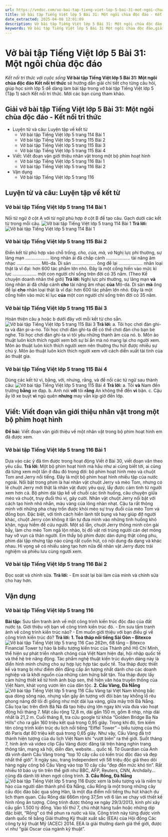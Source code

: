 ```yaml
---
url: https://vndoc.com/vo-bai-tap-tieng-viet-lop-5-bai-31-mot-ngoi-chua-doc-dao-339465
title: Vở bài tập Tiếng Việt lớp 5 Bài 31: Một ngôi chùa độc đáo - Kết nối tri thức với cuộc sống - VnDoc.com
date_extracted: 2025-04-08 12:01:09
description: Vở bài tập Tiếng Việt lớp 5 Bài 31: Một ngôi chùa độc đáo Kết nối tri thức được biên soạn nhằm giúp các em HS nhanh chóng hiểu bài và đạt kết quả tốt trong học tập môn Tiếng Việt lớp 5 sách Kết nối tri thức mới.
keywords: Vở bài tập Tiếng Việt lớp 5 Bài 31 Một ngôi chùa độc đáo,giải vở bài tập tiếng việt 5 kết nối bài 31,giải vbt tiếng tiếng 5 kết nối trang 114,giải vbt tiếng việt 5 kết nối Một ngôi chùa độc đáo,vbt tiếng việt 5 kết nối,bài 31 Một ngôi chùa độc đáo
---
```


# Vở bài tập Tiếng Việt lớp 5 Bài 31: Một ngôi chùa độc đáo
 _Kết nối tri thức với cuộc sống_
**Vở bài tập Tiếng Việt lớp 5 Bài 31: Một ngôi chùa độc đáo Kết nối tri thức** sẽ hướng dẫn giải chi tiết cho từng câu hỏi, giúp học sinh lớp 5 dễ dàng làm bài tập trong vở bài tập Tiếng Việt lớp 5 \(Tập 1\)  sách Kết nối tri thức. Mời các bạn cùng tham khảo.
## Giải vở bài tập Tiếng Việt lớp 5 Bài 31: Một ngôi chùa độc đáo - Kết nối tri thức
  * Luyện từ và câu: Luyện tập về kết từ
    * Vở bài tập Tiếng Việt lớp 5 trang 114 Bài 1
    * Vở bài tập Tiếng Việt lớp 5 trang 115 Bài 2
    * Vở bài tập Tiếng Việt lớp 5 trang 115 Bài 3
    * Vở bài tập Tiếng Việt lớp 5 trang 115 Bài 4
  * Viết: Viết đoạn văn giới thiệu nhân vật trong một bộ phim hoạt hình
    * Vở bài tập Tiếng Việt lớp 5 trang 116 Bài 1
    * Vở bài tập Tiếng Việt lớp 5 trang 116 Bài 2
  * Vận dụng
    * Vở bài tập Tiếng Việt lớp 5 trang 116

## Luyện từ và câu: Luyện tập về kết từ
### Vở bài tập Tiếng Việt lớp 5 trang 114 Bài 1
Nối từ ngữ ở cột A với từ ngữ phù hợp ở cột B để tạo câu. Gạch dưới các kết từ trong mỗi câu.
![Vở bài tập Tiếng Việt lớp 5 trang 114 Bài 1](https://i.vdoc.vn/data/image/2025/03/27/vbt-tv5-kntt-bai-31-mot-ngoi-chua-doc-dao-1.jpg)
**Trả lời:**
![Vở bài tập Tiếng Việt lớp 5 trang 114 Bài 1](https://i.vdoc.vn/data/image/2025/03/27/vbt-tv5-kntt-bai-31-mot-ngoi-chua-doc-dao-2.jpg)
### Vở bài tập Tiếng Việt lớp 5 trang 115 Bài 2
Điền kết từ phù hợp vào chỗ trống.
_cho, của, mà, và_
Nghị lực phi thường, sự lãng mạn ................... lòng nhân ái đã chắp cánh ................... tài năng âm nhạc ................... Mô-da. Di sản ................... ông để lại ................... nhân loại thật là vĩ đại: hơn 600 tác phẩm lớn nhỏ. Đây là một cống hiến vào mức kỉ lục ................... một con người chỉ sống trên đời có 35 năm.
\(Theo Kể chuyện doanh nhân thế giới\)
**Trả lời:**
Nghị lực phi thường, sự lãng mạn **và** lòng nhân ái đã chắp cánh **cho** tài năng âm nhạc **của** Mô-da. Di sản **mà** ông để lại **cho** nhân loại thật là vĩ đại: hơn 600 tác phẩm lớn nhỏ. Đây là một cống hiến vào mức kỉ lục **của** một con người chỉ sống trên đời có 35 năm.
### Vở bài tập Tiếng Việt lớp 5 trang 115 Bài 3
Hoàn thiện câu a hoặc b dưới đây với mỗi kết từ cho sẵn.
![Vở bài tập Tiếng Việt lớp 5 trang 115 Bài 3](https://i.vdoc.vn/data/image/2025/03/27/vbt-tv5-kntt-bai-31-mot-ngoi-chua-doc-dao-3.jpg)
**Trả lời:**
a. Tôi học chơi đàn ghi-ta và đàn pi-a-no.
Tôi học chơi đàn ghi-ta để có thể chơi đàn cho bạn bè nghe.
Tôi học chơi đàn ghi-ta vì tôi yêu những thanh âm của nó.
b. Môn ảo thuật luôn kích thích người xem bởi sự bí ẩn mà nó mang lại cho người xem.
Môn ảo thuật luôn kích thích người xem nên thường thu hút được nhiều sự chú ý.
Môn ảo thuật luôn kích thích người xem với cách diễn xuất tài tình của ảo thuật gia.
### Vở bài tập Tiếng Việt lớp 5 trang 115 Bài 4
Dùng các kết từ vì, bằng, với, nhưng, rằng, và để nối các từ ngữ sau thành câu:
![Vở bài tập Tiếng Việt lớp 5 trang 115 Bài 4](https://i.vdoc.vn/data/image/2025/03/27/vbt-tv5-kntt-bai-31-mot-ngoi-chua-doc-dao-4.jpg)
**Trả lời:**
a. Tôi **và** Nam đến trường **bằng** xe đạp.
b. Anh nói **với** tôi **rằng** An không thể đến **vì** bận.
c. Cậu ấy lỡ xe buýt **vì** ngủ quên **nhưng** may vẫn kịp giờ đến lớp.
## Viết: Viết đoạn văn giới thiệu nhân vật trong một bộ phim hoạt hình
**Đề bài:** Viết đoạn văn giới thiệu về một nhân vật trong bộ phim hoạt hình em đã được xem.
### Vở bài tập Tiếng Việt lớp 5 trang 116 Bài 1
Dựa vào các ý đã tìm được trong hoạt động Viết ở Bài 30, viết đoạn văn theo yêu cầu.
**Trả lời:**
Một bộ phim hoạt hình mà hầu như ai cũng biết tới, ai cũng đã từng xem một lần ở đâu đó trong đời: bộ phim hoạt hình mèo và chuột Tom and Jerry nổi tiếng. Đây là một bộ phim hoạt hình nhiều tập của nước ngoài. Nổi bật trong phim là hai nhân vật chuột Jerry và mèo Tom, nhưng có lẽ chuột Jerry mới thật là nhân vật được yêu quý, lấy được cảm tình từ người xem hơn cả. Bộ phim dài tập kể về chuỗi các tình huống, câu chuyện giữa mèo và chuột, truy đuổi thú vị, gây cười. Nhân vật chuột Jerry nổi bật với cách tạo hình nhỏ nhắn, màu vàng của lông nhàn nhạt. Cậu ta rất thông minh với những pha chạy trốn được khỏi mèo sự truy đuổi của mèo Tom và đồng bọn. Đặc biệt, với tính cách hiền lành tốt bụng và hay giúp đỡ người khác, chuột Jerry còn không ít lần tự đưa mình vào những tình huống khó khăn, nguy hiểm để cứu người. Một số lần, chuột Jerry thông minh còn gài bẫy, làm cho mèo Tom ngã lộn nhào, bị đồ vật rơi trúng người cán dẹt mỏng hay vỡ vụn cả thân người. Em thấy bộ phim được dàn dựng thật công phu, phim dài tập nhưng tập nào cũng rất cuốn hút, có nội dung đa dạng và khác nhau. Hi vọng sẽ có nhiều sáng tạo hơn nữa để nhân vật Jerry được trải nghiệm và phiêu lưu cùng người xem.
### Vở bài tập Tiếng Việt lớp 5 trang 116 Bài 2
Đọc soát và chỉnh sửa.
**Trả lời:**
\- Em soát lại bài làm của mình và chỉnh sửa cho hay hơn.
## Vận dụng
### Vở bài tập Tiếng Việt lớp 5 trang 116
**Bài tập:** Sưu tầm tranh ảnh về một công trình kiến trúc độc đáo của đất nước ta. Giới thiệu với bạn về công trình kiến trúc đó.
\- Em sưu tầm tranh ảnh về công trình kiến trúc nào?
\- Em muốn giới thiệu với bạn điều gì về công trình kiến trúc đó?
**Trả lời:**
**1\. Toà tháp nổi tiếng Sài Gòn – Bitexco**
![Vở bài tập Tiếng Việt lớp 5 trang 116](https://i.vdoc.vn/data/image/2025/03/27/vbt-tv5-kntt-bai-31-mot-ngoi-chua-doc-dao-5.jpg)
Cao 262m, 68 tầng – Bitexco Financial Tower tự hào là biểu tượng kiến trúc của Thành phố Hồ Chí Minh, thể hiện sự phát triển nhanh chóng của Việt Nam hiện đại, hội nhập quốc tế và thế hệ trẻ năng động. Tác phẩm nghệ thuật kiến trúc duyên dáng này là điển hình minh chứng cho sự hợp lực hợp tác quốc tế.
Tòa tháp được thiết kế và trang bị như điểm đến đẳng cấp ấn tượng nhất dành cho các doanh nghiệp và là khởi nguồn của những cảm hứng bất tận. Tòa tháp được lấy cảm hứng thiết kế từ hình ảnh búp sen, thể hiện văn hóa truyền thống của Việt Nam, khát vọng vươn lên của dân tộc.
**2\. Cầu Vàng, Đà Nẵng**
![Vở bài tập Tiếng Việt lớp 5 trang 116](https://i.vdoc.vn/data/image/2025/03/27/vbt-tv5-kntt-bai-31-mot-ngoi-chua-doc-dao-6.jpg)
Cầu Vàng tại Việt Nam không bắc qua dòng sông nào, nhưng vẫn gây ấn tượng với đôi bàn tay khổng lồ rêu phong nâng đỡ lối đi giống như một dải lụa vàng, giữa mây trời Đà Nẵng. Cầu tọa lạc trên đỉnh Bà Nà đã tạo hiệu ứng lớn ngay khi vừa đưa vào hoạt động hồi tháng 7. Mặt cầu rộng 12,8 m, dài gần 150 m, gồm 8 nhịp, nhịp dài nhất là 21,2 m.
Cuối tháng 8, tra cứu google từ khóa “Golden Bridge Ba Na Hills” cho ra gần 160 triệu kết quả trong 0,95 giây. Trong khi đó, tìm kiếm tên công trình kiến trúc du lịch nổi tiếng “Eiffel Tower” – biểu tượng của thủ đô Paris đạt 80 triệu kết quả trong 0,65 giây. Như vậy, Cầu Vàng đã trở thành hiện tượng của du lịch Việt Nam khi “vượt biên” ra thế giới.
Suốt tháng 7, hình ảnh và video clip Cầu Vàng được đăng tải trên hàng nghìn trang thông tấn, mạng xã hội, diễn đàn, website… quốc tế. Tờ Guardian của Anh đã vinh danh Cầu Vàng trong “top 10 cây cầu có kiến trúc độc đáo và đẹp nhất thế giới”. Ít ngày sau, trang Independent với 58 triệu độc giả theo dõi hàng ngày công bố Cầu Vàng vào top 10 cây cầu “đẹp đến mức khó tin”. Rất nhiều tờ báo uy tín trên thế giới như BBC, AFP, Reuters, CNN, Archdaily... cũng đã dành lời khen ngợi công trình.
**3\. Cầu Rồng, Đà Nẵng**
![Vở bài tập Tiếng Việt lớp 5 trang 116](https://i.vdoc.vn/data/image/2025/03/27/vbt-tv5-kntt-bai-31-mot-ngoi-chua-doc-dao-7.jpg)
Được xem là biểu tượng và là niềm tự hào của người dân thành phố Đà Nẵng, cầu Rồng là một trong những cây cầu độc đáo bắc qua sông Hàn, là một địa điểm nổi tiếng thu hút khách du lịch tham quan.
Cầu Rồng dài 666m rộng 37,5m với 6 làn xe chạy với thiết kế hình rồng ấn tượng. Công trình được thông xe ngày 29/3/2013, kinh phí xây cầu gần 1.500 tỷ đồng. Vào tối thứ 7, chủ nhật hàng tuần hoặc những dịp đặc biệt, “Rồng” có thể phun ra nước và lửa. Công trình này từng được vinh danh quốc tế bằng Giải thưởng Kỹ thuật xuất sắc \(EEA\) của Hội đồng Các công ty kỹ thuật Mỹ \(ACEC\) 2014. EEA là giải thưởng danh giá thế giới, được ví như “giải Oscar của ngành kỹ thuật”.
